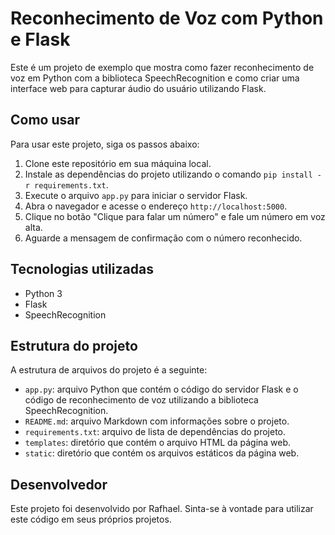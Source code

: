 # Reconhecimento de Voz com Python e Flask

Este é um projeto de exemplo que mostra como fazer reconhecimento de voz em Python com a biblioteca SpeechRecognition e como criar uma interface web para capturar áudio do usuário utilizando Flask.

## Como usar

Para usar este projeto, siga os passos abaixo:

1. Clone este repositório em sua máquina local.
2. Instale as dependências do projeto utilizando o comando `pip install -r requirements.txt`.
3. Execute o arquivo `app.py` para iniciar o servidor Flask.
4. Abra o navegador e acesse o endereço `http://localhost:5000`.
5. Clique no botão "Clique para falar um número" e fale um número em voz alta.
6. Aguarde a mensagem de confirmação com o número reconhecido.

## Tecnologias utilizadas

- Python 3
- Flask
- SpeechRecognition

## Estrutura do projeto

A estrutura de arquivos do projeto é a seguinte:

- `app.py`: arquivo Python que contém o código do servidor Flask e o código de reconhecimento de voz utilizando a biblioteca SpeechRecognition.
- `README.md`: arquivo Markdown com informações sobre o projeto.
- `requirements.txt`: arquivo de lista de dependências do projeto.
- `templates`: diretório que contém o arquivo HTML da página web.
- `static`: diretório que contém os arquivos estáticos da página web.

## Desenvolvedor

Este projeto foi desenvolvido por Rafhael. Sinta-se à vontade para utilizar este código em seus próprios projetos.
